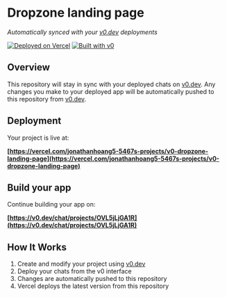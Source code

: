 # Dropzone landing page

*Automatically synced with your [v0.dev](https://v0.dev) deployments*

[![Deployed on Vercel](https://img.shields.io/badge/Deployed%20on-Vercel-black?style=for-the-badge&logo=vercel)](https://vercel.com/jonathanhoang5-5467s-projects/v0-dropzone-landing-page)
[![Built with v0](https://img.shields.io/badge/Built%20with-v0.dev-black?style=for-the-badge)](https://v0.dev/chat/projects/OVL5jLjGA1R)

## Overview

This repository will stay in sync with your deployed chats on [v0.dev](https://v0.dev).
Any changes you make to your deployed app will be automatically pushed to this repository from [v0.dev](https://v0.dev).

## Deployment

Your project is live at:

**[https://vercel.com/jonathanhoang5-5467s-projects/v0-dropzone-landing-page](https://vercel.com/jonathanhoang5-5467s-projects/v0-dropzone-landing-page)**

## Build your app

Continue building your app on:

**[https://v0.dev/chat/projects/OVL5jLjGA1R](https://v0.dev/chat/projects/OVL5jLjGA1R)**

## How It Works

1. Create and modify your project using [v0.dev](https://v0.dev)
2. Deploy your chats from the v0 interface
3. Changes are automatically pushed to this repository
4. Vercel deploys the latest version from this repository
